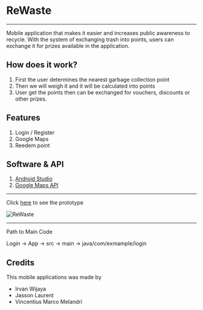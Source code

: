 # ReWaste #

----------------------------------------------------------------------------------------------------------------------------------------------------------------------

Mobile application that makes it easier and increases public awareness to recycle. With the system of exchanging trash into points, users can exchange it for prizes available in the application. 

## How does it work? ##
1. First the user determines the nearest garbage collection point
2. Then we will weigh it and it will be calculated into points 
3. User get the points then can be exchanged for vouchers, discounts or other prizes.

## Features ##
1. Login / Register
2. Google Maps 
3. Reedem point

## Software & API ##
1. [Android Studio](https://developer.android.com/studio)
2. [Google Maps API](https://developers.google.com/maps/documentation/javascript/get-api-key)

-------------------------------
Click [here](https://www.figma.com/file/tvGyGK2n2pF6UNGOHC2QgO/ReWaste-App?node-id=0%3A1&t=6Rojpb0VoJWkO8Vs-1) to see the prototype

![ReWaste](https://user-images.githubusercontent.com/77274711/227699662-6db8e63a-6a7c-4218-9b20-d150e3cdfc88.png)

---
Path to Main Code

Login -> App -> src -> main -> java/com/exmample/login

## Credits
This mobile applications was made by
- Irvan Wijaya 
- Jasson Laurent 
- Vincentius Marco Melandri 
